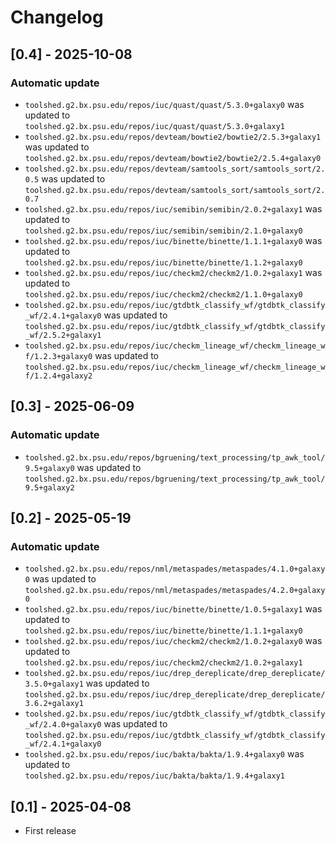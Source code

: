 # Changelog

## [0.4] - 2025-10-08

### Automatic update
- `toolshed.g2.bx.psu.edu/repos/iuc/quast/quast/5.3.0+galaxy0` was updated to `toolshed.g2.bx.psu.edu/repos/iuc/quast/quast/5.3.0+galaxy1`
- `toolshed.g2.bx.psu.edu/repos/devteam/bowtie2/bowtie2/2.5.3+galaxy1` was updated to `toolshed.g2.bx.psu.edu/repos/devteam/bowtie2/bowtie2/2.5.4+galaxy0`
- `toolshed.g2.bx.psu.edu/repos/devteam/samtools_sort/samtools_sort/2.0.5` was updated to `toolshed.g2.bx.psu.edu/repos/devteam/samtools_sort/samtools_sort/2.0.7`
- `toolshed.g2.bx.psu.edu/repos/iuc/semibin/semibin/2.0.2+galaxy1` was updated to `toolshed.g2.bx.psu.edu/repos/iuc/semibin/semibin/2.1.0+galaxy0`
- `toolshed.g2.bx.psu.edu/repos/iuc/binette/binette/1.1.1+galaxy0` was updated to `toolshed.g2.bx.psu.edu/repos/iuc/binette/binette/1.1.2+galaxy0`
- `toolshed.g2.bx.psu.edu/repos/iuc/checkm2/checkm2/1.0.2+galaxy1` was updated to `toolshed.g2.bx.psu.edu/repos/iuc/checkm2/checkm2/1.1.0+galaxy0`
- `toolshed.g2.bx.psu.edu/repos/iuc/gtdbtk_classify_wf/gtdbtk_classify_wf/2.4.1+galaxy0` was updated to `toolshed.g2.bx.psu.edu/repos/iuc/gtdbtk_classify_wf/gtdbtk_classify_wf/2.5.2+galaxy1`
- `toolshed.g2.bx.psu.edu/repos/iuc/checkm_lineage_wf/checkm_lineage_wf/1.2.3+galaxy0` was updated to `toolshed.g2.bx.psu.edu/repos/iuc/checkm_lineage_wf/checkm_lineage_wf/1.2.4+galaxy2`

## [0.3] - 2025-06-09

### Automatic update
- `toolshed.g2.bx.psu.edu/repos/bgruening/text_processing/tp_awk_tool/9.5+galaxy0` was updated to `toolshed.g2.bx.psu.edu/repos/bgruening/text_processing/tp_awk_tool/9.5+galaxy2`

## [0.2] - 2025-05-19

### Automatic update
- `toolshed.g2.bx.psu.edu/repos/nml/metaspades/metaspades/4.1.0+galaxy0` was updated to `toolshed.g2.bx.psu.edu/repos/nml/metaspades/metaspades/4.2.0+galaxy0`
- `toolshed.g2.bx.psu.edu/repos/iuc/binette/binette/1.0.5+galaxy1` was updated to `toolshed.g2.bx.psu.edu/repos/iuc/binette/binette/1.1.1+galaxy0`
- `toolshed.g2.bx.psu.edu/repos/iuc/checkm2/checkm2/1.0.2+galaxy0` was updated to `toolshed.g2.bx.psu.edu/repos/iuc/checkm2/checkm2/1.0.2+galaxy1`
- `toolshed.g2.bx.psu.edu/repos/iuc/drep_dereplicate/drep_dereplicate/3.5.0+galaxy1` was updated to `toolshed.g2.bx.psu.edu/repos/iuc/drep_dereplicate/drep_dereplicate/3.6.2+galaxy1`
- `toolshed.g2.bx.psu.edu/repos/iuc/gtdbtk_classify_wf/gtdbtk_classify_wf/2.4.0+galaxy0` was updated to `toolshed.g2.bx.psu.edu/repos/iuc/gtdbtk_classify_wf/gtdbtk_classify_wf/2.4.1+galaxy0`
- `toolshed.g2.bx.psu.edu/repos/iuc/bakta/bakta/1.9.4+galaxy0` was updated to `toolshed.g2.bx.psu.edu/repos/iuc/bakta/bakta/1.9.4+galaxy1`

## [0.1] - 2025-04-08

- First release
